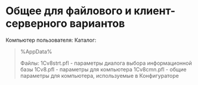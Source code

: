 # Общее для файлового и клиент-серверного вариантов

Компьютер пользователя:
Каталог:
>    %AppData%
>
>  Файлы:
   > 1Cv8strt.pfl - параметры диалога выбора информационной базы
   > 1Cv8.pfl - параметры для компьютера
   > 1Cv8cmn.pfl - общие параметры для компьютера, используемые в Конфигураторе


